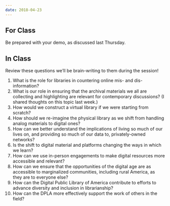 ```yaml
---
date: 2018-04-23
---
```


## For Class

Be prepared with your demo, as discussed last Thursday.

## In Class

Review these questions  we’ll be brain-writing to them during the session!

1. What is the role for libraries in countering online mis- and dis-information?
2. What is our role in ensuring that the archival materials we all are
   collecting and highlighting are relevant for contemporary discussions? (I
   shared thoughts  on this topic last week.)
3. How would we construct a virtual library if we were starting from scratch?
4. How should we re-imagine the physical library as we shift from handling
   analog materials to digital ones?
5. How can we better understand the implications of living so much of our lives
   on, and providing so much of our data to, privately-owned networks?
6. Is the shift to digital material and platforms changing the ways in which we
   learn?
7. How can we use in-person engagements to make digital resources more
   accessible and relevant?
8. How can we ensure that the opportunities of the digital age are as accessible
   to marginalized communities, including rural America, as they are to everyone
   else?
9. How can the Digital Public Library of America contribute to efforts to
   advance diversity and inclusion in librarianship?
10. How can the DPLA more effectively support the work of others in the field?
